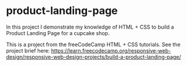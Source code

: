 # product-landing-page
In this project I demonstrate my knowledge of  HTML + CSS to build a Product Landing Page for a cupcake shop.

This is a project from the freeCodeCamp HTML + CSS tutorials. See the project brief here: https://learn.freecodecamp.org/responsive-web-design/responsive-web-design-projects/build-a-product-landing-page/
